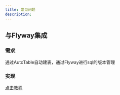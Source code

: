 ```yaml
---
title: 常见问题
description:
---
```


## 与Flyway集成

### 需求

通过AutoTable自动建表，通过Flyway进行sql的版本管理

### 实现

[点击教程](/指南/自定义/SQL记录.html#_2、自定义实现类)
